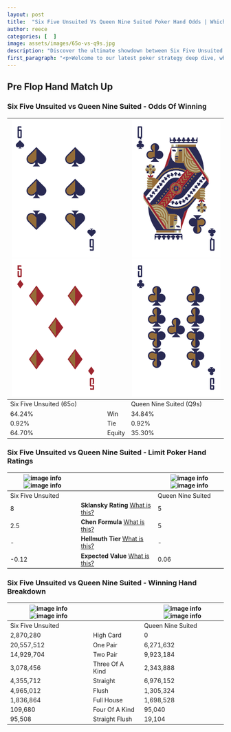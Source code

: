 ```yaml
---
layout: post
title:  "Six Five Unsuited Vs Queen Nine Suited Poker Hand Odds | Which Is The Better Hand In Poker? A Complete Guide"
author: reece
categories: [  ]
image: assets/images/65o-vs-q9s.jpg
description: "Discover the ultimate showdown between Six Five Unsuited and Queen Nine Suited in poker! Uncover the odds, strategies, and scenarios where one hand triumphs over the other. Get ready to up your poker game with this thrilling analysis."
first_paragraph: "<p>Welcome to our latest poker strategy deep dive, where we're pitting two distinct hands against each other in a high-stakes showdown: Six Five Unsuited vs Queen Nine Suited.</p><p>In the dynamic world of poker, every decision counts, and knowing which hand holds the upper hand is key to your success at the table.</p><p>In this article, we'll dissect these two hands, explore the scenarios where one dominates the other, and equip you with the knowledge to make strategic choices that can tip the odds in your favor.</p><p>Get ready to unravel the intriguing dynamics of these poker hands and elevate your game to new heights.</p>"
---
```




[comment]: # (sp0)

## Pre Flop Hand Match Up

<div class="table hand-ratings" markdown="1"> 



### Six Five Unsuited vs Queen Nine Suited - Odds Of Winning


    
| ![image info](assets/images/hand1/6.png) ![image info](assets/images/hand1/5o.png) |  | ![image info](assets/images/hand2/q.png) ![image info](assets/images/hand2/9.png) |
| -------- | -------- | -------- |
| Six Five Unsuited (65o) |  | Queen Nine Suited (Q9s) |
| 64.24% | Win | 34.84% |
| 0.92% | Tie | 0.92% |
| 64.70% | Equity | 35.30% |




[comment]: # (sp1)



### Six Five Unsuited vs Queen Nine Suited - Limit Poker Hand Ratings


    
| ![image info](https://www.riverpairs.com/assets/images/hand1/6.png) ![image info](https://www.riverpairs.com/assets/images/hand1/5o.png) |  | ![image info](https://www.riverpairs.com/assets/images/hand2/q.png) ![image info](https://www.riverpairs.com/assets/images/hand2/9.png) |
| -------- | -------- | -------- |
| Six Five Unsuited |  | Queen Nine Suited |
| 8 | **Sklansky Rating** [What is this?](/sklansky-rating-explained) | 5 |
| 2.5 | **Chen Formula** [What is this?](/chen-formula-explained) | 5 |
| - | **Hellmuth Tier** [What is this?](/Hellmuth-tier-explained) | - |
| -0.12 | **Expected Value** [What is this?](/expected-value-explained) | 0.06 |




[comment]: # (sp2)



### Six Five Unsuited vs Queen Nine Suited - Winning Hand Breakdown


    
| ![image info](https://www.riverpairs.com/assets/images/hand1/6.png) ![image info](https://www.riverpairs.com/assets/images/hand1/5o.png) |  | ![image info](https://www.riverpairs.com/assets/images/hand2/q.png) ![image info](https://www.riverpairs.com/assets/images/hand2/9.png) |
| -------- | -------- | -------- |
| Six Five Unsuited |  | Queen Nine Suited |
| 2,870,280 | High Card | 0 |
| 20,557,512 | One Pair | 6,271,632 |
| 14,929,704 | Two Pair | 9,923,184 |
| 3,078,456 | Three Of A Kind | 2,343,888 |
| 4,355,712 | Straight | 6,976,152 |
| 4,965,012 | Flush | 1,305,324 |
| 1,836,864 | Full House | 1,698,528 |
| 109,680 | Four Of A Kind | 95,040 |
| 95,508 | Straight Flush | 19,104 |




[comment]: # (sp3)



</div>

[comment]: # (sp4)



[comment]: # (sp5)

